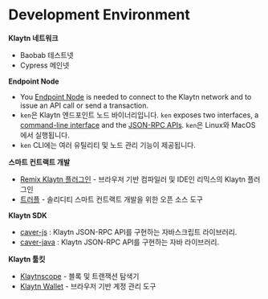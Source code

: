 # Development Environment

**Klaytn 네트워크**

* Baobab 테스트넷
* Cypress 메인넷

**Endpoint Node**

* You [Endpoint Node](../installation-guide/deployment/endpoint-node/README.md) is needed to connect to the Klaytn network and to issue an API call or send a transaction.
* `ken`은 Klaytn 엔드포인트 노드 바이너리입니다. `ken` exposes two interfaces, a [command-line interface](../installation-guide/deployment/endpoint-node/ken-cli-commands.md) and the [JSON-RPC APIs](../dapp/json-rpc/). `ken`은 Linux와 MacOS에서 실행됩니다.
* `ken` CLI에는 여러 유틸리티 및 노드 관리 기능이 제공됩니다.

**스마트 컨트랙트 개발**

* [Remix Klaytn 플러그인](https://ide.klaytn.foundation) - 브라우저 기반 컴파일러 및 IDE인 리믹스의 Klaytn 플러그인
* [트러플](https://github.com/trufflesuite/truffle) - 솔리디티 스마트 컨트랙트 개발을 위한 오픈 소스 도구

**Klaytn SDK**

* [caver-js](../dapp/sdk/caver-js/) : Klaytn JSON-RPC API를 구현하는 자바스크립트 라이브러리.
* [caver-java](../dapp/sdk/caver-java/) : Klaytn JSON-RPC API를 구현하는 자바 라이브러리.

**Klaytn 툴킷**

* [Klaytnscope](https://scope.klaytn.com/) - 블록 및 트랜잭션 탐색기
* [Klaytn Wallet](https://wallet.klaytn.com/) - 브라우저 기반 계정 관리 도구
